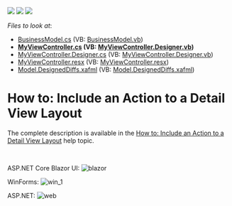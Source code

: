 <!-- default badges list -->
![](https://img.shields.io/endpoint?url=https://codecentral.devexpress.com/api/v1/VersionRange/128591692/21.1.3%2B)
[![](https://img.shields.io/badge/Open_in_DevExpress_Support_Center-FF7200?style=flat-square&logo=DevExpress&logoColor=white)](https://supportcenter.devexpress.com/ticket/details/E1847)
[![](https://img.shields.io/badge/📖_How_to_use_DevExpress_Examples-e9f6fc?style=flat-square)](https://docs.devexpress.com/GeneralInformation/403183)
<!-- default badges end -->
<!-- default file list -->
*Files to look at*:

* [BusinessModel.cs](./CS/MySolution.Module/BusinessObjects/BusinessModel.cs) (VB: [BusinessModel.vb](./VB/MySolution.Module/BusinessObjects/BusinessModel.vb))
* **[MyViewController.cs](./CS/MySolution.Module/Controllers/MyViewController.cs) (VB: [MyViewController.Designer.vb](./VB/MySolution.Module/Controllers/MyViewController.Designer.vb))**
* [MyViewController.Designer.cs](./CS/MySolution.Module/Controllers/MyViewController.Designer.cs) (VB: [MyViewController.Designer.vb](./VB/MySolution.Module/Controllers/MyViewController.Designer.vb))
* [MyViewController.resx](./CS/MySolution.Module/Controllers/MyViewController.resx) (VB: [MyViewController.resx](./VB/MySolution.Module/Controllers/MyViewController.resx))
* [Model.DesignedDiffs.xafml](./CS/MySolution.Module/Model.DesignedDiffs.xafml) (VB: [Model.DesignedDiffs.xafml](./VB/MySolution.Module/Model.DesignedDiffs.xafml))
<!-- default file list end -->
# How to: Include an Action to a Detail View Layout


<p>The complete description is available in the <a href="http://documentation.devexpress.com/#Xaf/CustomDocument2816">How to: Include an Action to a Detail View Layout</a> help topic.</p>

<br/>

ASP.NET Core Blazor UI:
![blazor](https://user-images.githubusercontent.com/14300209/122009707-05874500-cdc3-11eb-9dd6-1a52181d1642.png)

WinForms:
![win_1](https://user-images.githubusercontent.com/14300209/122009690-00c29100-cdc3-11eb-9d17-d839dbe598dc.png)

ASP.NET:
![web](https://user-images.githubusercontent.com/14300209/122009700-0324eb00-cdc3-11eb-9a7b-25c3e6f7bdee.png)

